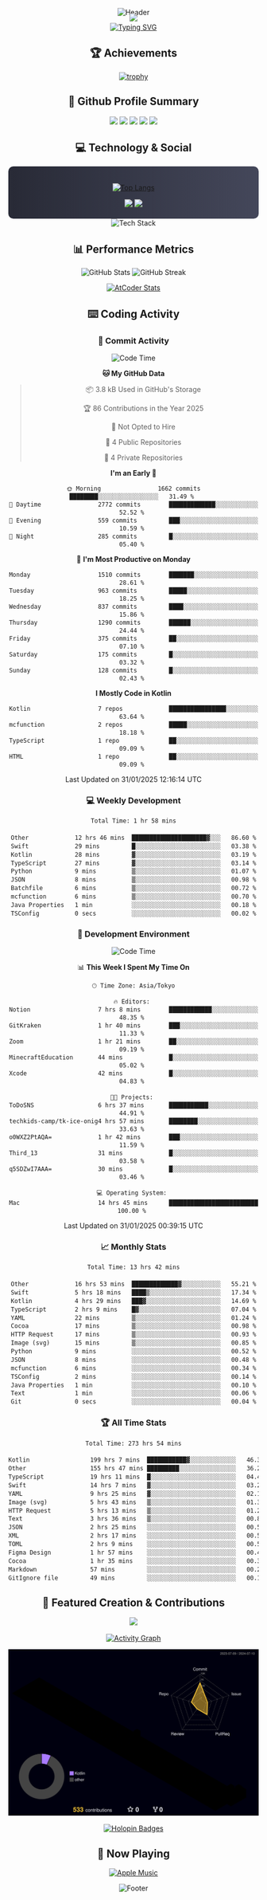 <div align="center">
  
![Header](https://capsule-render.vercel.app/api?type=waving&color=gradient&customColorList=12&height=300&section=header&text=Welcome%20to%20Batapii's%20Universe&fontSize=50&animation=fadeIn&fontAlignY=40&desc=Android%20Developer%20|%20Kotlin%20LOVE%20)

<div style="margin-top: -20px;">
  <img src="https://readme-typing-svg.herokuapp.com/?lines=Crafting+Android+Experiences;Building+Tomorrow's+Apps+Today;Always+Learning,+Always+Growing&font=Fira%20Code&center=true&width=440&height=45&color=f75c7e&vCenter=true&size=22&pause=1000">
</div>

<a href="https://git.io/typing-svg">
  <img src="https://readme-typing-svg.demolab.com?font=Fira+Code&weight=600&size=28&duration=4000&pause=1000&center=true&vCenter=true&width=800&lines=Hey+there!+I'm+Batapii+%F0%9F%91%8B;Android+Developer+from+Japan+%F0%9F%87%AF%F0%9F%87%B5" alt="Typing SVG" />
</a>

## 🏆 Achievements

[![trophy](https://github-profile-trophy.vercel.app/?username=batapii&theme=onestar&no-frame=true&no-bg=true&column=8&rank=SECRET,SSS,SS,S,AAA,AA,A,B,C,?&margin-w=10&margin-h=10)](https://github.com/ryo-ma/github-profile-trophy)

## 🎯 Github Profile Summary

<div align="center">
  <img src="http://github-profile-summary-cards.vercel.app/api/cards/profile-details?username=batapii&theme=radical" />
  <img src="http://github-profile-summary-cards.vercel.app/api/cards/repos-per-language?username=batapii&theme=radical" />
  <img src="http://github-profile-summary-cards.vercel.app/api/cards/most-commit-language?username=batapii&theme=radical" />
  <img src="http://github-profile-summary-cards.vercel.app/api/cards/stats?username=batapii&theme=radical" />
  <img src="http://github-profile-summary-cards.vercel.app/api/cards/productive-time?username=batapii&theme=radical" />
</div>

## 💻 Technology & Social

<div align="center" style="background: linear-gradient(to right, #282A36, #44475A); padding: 20px; border-radius: 10px;">

[![Top Langs](https://github-readme-stats.vercel.app/api/top-langs/?username=batapii
)](https://github.com/anuraghazra/github-readme-stats)

<div style="margin-top: 15px">
<a href="https://github.com/batapii"><img src="https://img.shields.io/github/followers/batapii?style=for-the-badge&logo=github&label=Follow&color=ff6e96&labelColor=282A36"/></a>
<a href="https://twitter.com/batapii3939"><img src="https://img.shields.io/twitter/follow/batapii?style=for-the-badge&logo=twitter&color=1DA1F2&labelColor=282A36&label= Twitter"/></a>
</div>

</div>

<div align="center">
<img src="https://github-readme-tech-stack.vercel.app/api/cards?title=Tech+Stack&align=center&titleAlign=center&fontSize=20&lineHeight=10&lineCount=4&theme=github_dark&width=800&bg=%230D1117&badge=%23161B22&border=%2321262D&titleColor=%2358A6FF&line1=kotlin%2Ckotlin%2C0095D5%3Bandroid%2Candroid%2C00ff00%3Bjetpackcompose%2Cjetpack%2C4285F4%3B&line2=swift%2Cswift%2CFA7343%3Bfirebase%2Cfirebase%2CFFCA28%3Bgithub%2Cgithub%2C181717%3B&line3=typescript%2Ctypescript%2C3178C6%3Bgraphql%2Cgraphql%2CE10098%3Bsupabase%2Csupabase%2C3FCF8E%3B&line4=gradle%2Cgradle%2C02303A%3Bgitkraken%2Cgitkraken%2C179287%3Bpostman%2Cpostman%2CFF6C37%3B" alt="Tech Stack" />
</div>



## 📊 Performance Metrics

<div align="center">

![GitHub Stats](https://github-readme-stats.vercel.app/api?username=batapii&show_icons=true&theme=radical&hide_border=true&bg_color=0D1117)
![GitHub Streak](https://github-readme-streak-stats.herokuapp.com/?user=batapii&theme=radical&hide_border=true&background=0D1117)

[![AtCoder Stats](https://atcoder-readme-stats.vercel.app/stats/batapii3939?theme=dark&show_history=5&width=495)](https://github.com/iwbc-mzk/atcoder-readme-stats)

</div>

## ⌨️ Coding Activity

### 🌟 Commit Activity
<!--START_SECTION:commit-stats-->
![Code Time](http://img.shields.io/badge/Code%20Time-429%20hrs%2041%20mins-blue)

**🐱 My GitHub Data** 

> 📦 3.8 kB Used in GitHub's Storage 
 > 
> 🏆 86 Contributions in the Year 2025
 > 
> 🚫 Not Opted to Hire
 > 
> 📜 4 Public Repositories 
 > 
> 🔑 4 Private Repositories 
 > 
**I'm an Early 🐤** 

```text
🌞 Morning                1662 commits        ████████░░░░░░░░░░░░░░░░░   31.49 % 
🌆 Daytime                2772 commits        █████████████░░░░░░░░░░░░   52.52 % 
🌃 Evening                559 commits         ███░░░░░░░░░░░░░░░░░░░░░░   10.59 % 
🌙 Night                  285 commits         █░░░░░░░░░░░░░░░░░░░░░░░░   05.40 % 
```
📅 **I'm Most Productive on Monday** 

```text
Monday                   1510 commits        ███████░░░░░░░░░░░░░░░░░░   28.61 % 
Tuesday                  963 commits         █████░░░░░░░░░░░░░░░░░░░░   18.25 % 
Wednesday                837 commits         ████░░░░░░░░░░░░░░░░░░░░░   15.86 % 
Thursday                 1290 commits        ██████░░░░░░░░░░░░░░░░░░░   24.44 % 
Friday                   375 commits         ██░░░░░░░░░░░░░░░░░░░░░░░   07.10 % 
Saturday                 175 commits         █░░░░░░░░░░░░░░░░░░░░░░░░   03.32 % 
Sunday                   128 commits         █░░░░░░░░░░░░░░░░░░░░░░░░   02.43 % 
```


**I Mostly Code in Kotlin** 

```text
Kotlin                   7 repos             ████████████████░░░░░░░░░   63.64 % 
mcfunction               2 repos             █████░░░░░░░░░░░░░░░░░░░░   18.18 % 
TypeScript               1 repo              ██░░░░░░░░░░░░░░░░░░░░░░░   09.09 % 
HTML                     1 repo              ██░░░░░░░░░░░░░░░░░░░░░░░   09.09 % 
```




 Last Updated on 31/01/2025 12:16:14 UTC
<!--END_SECTION:commit-stats-->

### 💻 Weekly Development
<!--START_SECTION:wakatime-->

```txt
Total Time: 1 hr 58 mins

Other             12 hrs 46 mins  █████████████████████▓░░░   86.60 %
Swift             29 mins         █░░░░░░░░░░░░░░░░░░░░░░░░   03.38 %
Kotlin            28 mins         ▓░░░░░░░░░░░░░░░░░░░░░░░░   03.19 %
TypeScript        27 mins         ▓░░░░░░░░░░░░░░░░░░░░░░░░   03.14 %
Python            9 mins          ▒░░░░░░░░░░░░░░░░░░░░░░░░   01.07 %
JSON              8 mins          ▒░░░░░░░░░░░░░░░░░░░░░░░░   00.98 %
Batchfile         6 mins          ▒░░░░░░░░░░░░░░░░░░░░░░░░   00.72 %
mcfunction        6 mins          ▒░░░░░░░░░░░░░░░░░░░░░░░░   00.70 %
Java Properties   1 min           ░░░░░░░░░░░░░░░░░░░░░░░░░   00.18 %
TSConfig          0 secs          ░░░░░░░░░░░░░░░░░░░░░░░░░   00.02 %
```

<!--END_SECTION:wakatime-->

### 🔨 Development Environment
<!--START_SECTION:dev-stats-->
![Code Time](http://img.shields.io/badge/Code%20Time-429%20hrs%2041%20mins-blue)

📊 **This Week I Spent My Time On** 

```text
🕑︎ Time Zone: Asia/Tokyo

🔥 Editors: 
Notion                   7 hrs 8 mins        ████████████░░░░░░░░░░░░░   48.35 % 
GitKraken                1 hr 40 mins        ███░░░░░░░░░░░░░░░░░░░░░░   11.33 % 
Zoom                     1 hr 21 mins        ██░░░░░░░░░░░░░░░░░░░░░░░   09.19 % 
MinecraftEducation       44 mins             █░░░░░░░░░░░░░░░░░░░░░░░░   05.02 % 
Xcode                    42 mins             █░░░░░░░░░░░░░░░░░░░░░░░░   04.83 % 

🐱‍💻 Projects: 
ToDoSNS                  6 hrs 37 mins       ███████████░░░░░░░░░░░░░░   44.91 % 
techkids-camp/tk-ice-onig4 hrs 57 mins       ████████░░░░░░░░░░░░░░░░░   33.63 % 
o0WXZ2PtAQA=             1 hr 42 mins        ███░░░░░░░░░░░░░░░░░░░░░░   11.59 % 
Third_13                 31 mins             █░░░░░░░░░░░░░░░░░░░░░░░░   03.58 % 
q5SDZwI7AAA=             30 mins             █░░░░░░░░░░░░░░░░░░░░░░░░   03.46 % 

💻 Operating System: 
Mac                      14 hrs 45 mins      █████████████████████████   100.00 % 
```


 Last Updated on 31/01/2025 00:39:15 UTC
<!--END_SECTION:dev-stats-->

### 📈 Monthly Stats
<!--START_SECTION:wakamonth-->

```txt
Total Time: 13 hrs 42 mins

Other             16 hrs 53 mins  █████████████▓░░░░░░░░░░░   55.21 %
Swift             5 hrs 18 mins   ████▒░░░░░░░░░░░░░░░░░░░░   17.34 %
Kotlin            4 hrs 29 mins   ███▓░░░░░░░░░░░░░░░░░░░░░   14.69 %
TypeScript        2 hrs 9 mins    █▓░░░░░░░░░░░░░░░░░░░░░░░   07.04 %
YAML              22 mins         ▒░░░░░░░░░░░░░░░░░░░░░░░░   01.24 %
Cocoa             17 mins         ▒░░░░░░░░░░░░░░░░░░░░░░░░   00.98 %
HTTP Request      17 mins         ▒░░░░░░░░░░░░░░░░░░░░░░░░   00.93 %
Image (svg)       15 mins         ▒░░░░░░░░░░░░░░░░░░░░░░░░   00.85 %
Python            9 mins          ░░░░░░░░░░░░░░░░░░░░░░░░░   00.52 %
JSON              8 mins          ░░░░░░░░░░░░░░░░░░░░░░░░░   00.48 %
mcfunction        6 mins          ░░░░░░░░░░░░░░░░░░░░░░░░░   00.34 %
TSConfig          2 mins          ░░░░░░░░░░░░░░░░░░░░░░░░░   00.14 %
Java Properties   1 min           ░░░░░░░░░░░░░░░░░░░░░░░░░   00.10 %
Text              1 min           ░░░░░░░░░░░░░░░░░░░░░░░░░   00.06 %
Git               0 secs          ░░░░░░░░░░░░░░░░░░░░░░░░░   00.04 %
```

<!--END_SECTION:wakamonth-->

### 🏆 All Time Stats
<!--START_SECTION:wakaalltime-->

```txt
Total Time: 273 hrs 54 mins

Kotlin                 199 hrs 7 mins  ███████████▓░░░░░░░░░░░░░   46.34 %
Other                  155 hrs 47 mins █████████░░░░░░░░░░░░░░░░   36.26 %
TypeScript             19 hrs 11 mins  █░░░░░░░░░░░░░░░░░░░░░░░░   04.47 %
Swift                  14 hrs 7 mins   ▓░░░░░░░░░░░░░░░░░░░░░░░░   03.29 %
YAML                   9 hrs 25 mins   ▓░░░░░░░░░░░░░░░░░░░░░░░░   02.19 %
Image (svg)            5 hrs 43 mins   ▒░░░░░░░░░░░░░░░░░░░░░░░░   01.33 %
HTTP Request           5 hrs 13 mins   ▒░░░░░░░░░░░░░░░░░░░░░░░░   01.22 %
Text                   3 hrs 36 mins   ▒░░░░░░░░░░░░░░░░░░░░░░░░   00.84 %
JSON                   2 hrs 25 mins   ░░░░░░░░░░░░░░░░░░░░░░░░░   00.56 %
XML                    2 hrs 17 mins   ░░░░░░░░░░░░░░░░░░░░░░░░░   00.53 %
TOML                   2 hrs 9 mins    ░░░░░░░░░░░░░░░░░░░░░░░░░   00.50 %
Figma Design           1 hr 57 mins    ░░░░░░░░░░░░░░░░░░░░░░░░░   00.46 %
Cocoa                  1 hr 35 mins    ░░░░░░░░░░░░░░░░░░░░░░░░░   00.37 %
Markdown               57 mins         ░░░░░░░░░░░░░░░░░░░░░░░░░   00.22 %
GitIgnore file         49 mins         ░░░░░░░░░░░░░░░░░░░░░░░░░   00.19 %
```

<!--END_SECTION:wakaalltime-->


## 🌟 Featured Creation & Contributions

<div align="center">
  <a href="https://github.com/batapii/ToDoSNS">
    <img src="https://github-readme-stats.vercel.app/api/pin/?username=batapii&repo=ToDoSNS&theme=radical&hide_border=true&bg_color=0D1117" />
  </a>

[![Activity Graph](https://github-readme-activity-graph.vercel.app/graph?username=batapii&custom_title=Contribution%20Graph&hide_border=true&theme=radical&bg_color=0D1117)](https://github.com/ashutosh00710/github-readme-activity-graph)

![3D Contrib](./profile-3d-contrib/profile-night-rainbow.svg)

[![Holopin Badges](https://holopin.me/batapii)](https://holopin.io/@batapii)

</div>

## 🎵 Now Playing

<div align="center">
  
[![Apple Music](https://music-profile.rayriffy.com/theme/dark.svg?uid=001005.6598667d2ffd4a10a4f429edd0ba24c4.1156)](https://github.com/rayriffy/apple-music-github-profile)

</div>

![Footer](https://capsule-render.vercel.app/api?type=waving&color=gradient&customColorList=12&height=100&section=footer)

</div>
